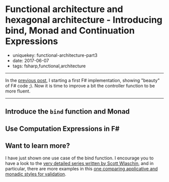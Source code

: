 Functional architecture and hexagonal architecture - Introducing bind, Monad and Continuation Expressions 
=============================================================================================

- uniquekey: functional-architecture-part3
- date: 2017-06-07
- tags: fsharp,functional,architecture

-----------------

In the [previous post](http://www.devcrafting.com/en/blog/2017/06-functional-architecture-part2/), I starting a first F# implementation, showing "beauty" of F# code ;). Now it is time to improve a bit the controller function to be more fluent.

-----------------

## Introduce the `bind` function and Monad



## Use Computation Expressions in F#



## Want to learn more?

I have just shown one use case of the bind function. I encourage you to have a look to the [very detailed series written by Scott Wlaschin](https://fsharpforfunandprofit.com/posts/elevated-world/#series-toc), and in particular, there are more examples in this [one comparing applicative and monadic styles for validation](https://fsharpforfunandprofit.com/posts/elevated-world-3/).
